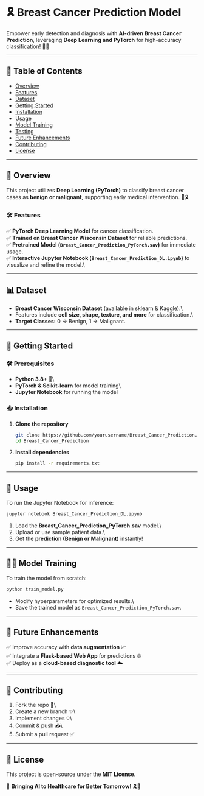 # 🎗️ Breast Cancer Prediction Model

Empower early detection and diagnosis with **AI-driven Breast Cancer Prediction**, leveraging **Deep Learning and PyTorch** for high-accuracy classification! 🏥💡

---

## 📌 Table of Contents

- [Overview](#overview)
- [Features](#features)
- [Dataset](#dataset)
- [Getting Started](#getting-started)
- [Installation](#installation)
- [Usage](#usage)
- [Model Training](#model-training)
- [Testing](#testing)
- [Future Enhancements](#future-enhancements)
- [Contributing](#contributing)
- [License](#license)

---

## 🌟 Overview

This project utilizes **Deep Learning (PyTorch)** to classify breast cancer cases as **benign or malignant**, supporting early medical intervention. 🏥🎗️

### 🛠️ Features

✅ **PyTorch Deep Learning Model** for cancer classification.\
✅ **Trained on Breast Cancer Wisconsin Dataset** for reliable predictions.\
✅ **Pretrained Model (`Breast_Cancer_Prediction_PyTorch.sav`)** for immediate usage.\
✅ **Interactive Jupyter Notebook (`Breast_Cancer_Prediction_DL.ipynb`)** to visualize and refine the model.\

---

## 📊 Dataset

- **Breast Cancer Wisconsin Dataset** (available in sklearn & Kaggle).\
- Features include **cell size, shape, texture, and more** for classification.\
- **Target Classes:** 0 → Benign, 1 → Malignant.

---

## 🚀 Getting Started

### 🛠️ Prerequisites

- **Python 3.8+** 🐍\
- **PyTorch & Scikit-learn** for model training\
- **Jupyter Notebook** for running the model

### 📥 Installation

1. **Clone the repository**
   ```bash
   git clone https://github.com/yourusername/Breast_Cancer_Prediction.git
   cd Breast_Cancer_Prediction
   ```
2. **Install dependencies**
   ```bash
   pip install -r requirements.txt
   ```

---

## 🎯 Usage

To run the Jupyter Notebook for inference:
```bash
jupyter notebook Breast_Cancer_Prediction_DL.ipynb
```

1. Load the **Breast_Cancer_Prediction_PyTorch.sav** model.\
2. Upload or use sample patient data.\
3. Get the **prediction (Benign or Malignant)** instantly!

---

## 🏋️‍♂️ Model Training

To train the model from scratch:
```bash
python train_model.py
```
- Modify hyperparameters for optimized results.\
- Save the trained model as `Breast_Cancer_Prediction_PyTorch.sav`.

---

## 🔮 Future Enhancements

✅ Improve accuracy with **data augmentation** 📈\
✅ Integrate a **Flask-based Web App** for predictions 🌐\
✅ Deploy as a **cloud-based diagnostic tool** ☁️

---

## 🤝 Contributing

1. Fork the repo 🍴\
2. Create a new branch ✨\
3. Implement changes 💡\
4. Commit & push 📤\
5. Submit a pull request ✅

---

## 📝 License

This project is open-source under the **MIT License**.

🚀 **Bringing AI to Healthcare for Better Tomorrow!** 🎗️🏥

